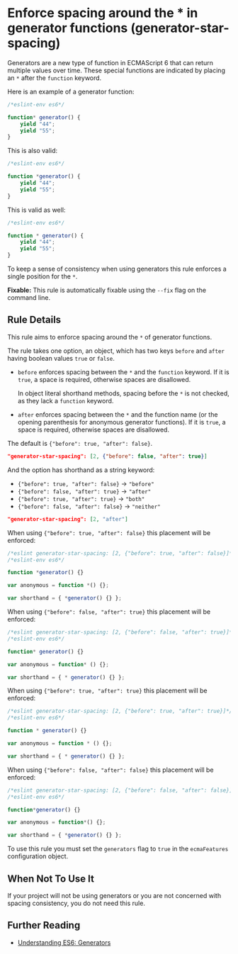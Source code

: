 # Enforce spacing around the * in generator functions (generator-star-spacing)

Generators are a new type of function in ECMAScript 6 that can return multiple values over time.
These special functions are indicated by placing an `*` after the `function` keyword.

Here is an example of a generator function:

```js
/*eslint-env es6*/

function* generator() {
    yield "44";
    yield "55";
}
```

This is also valid:

```js
/*eslint-env es6*/

function *generator() {
    yield "44";
    yield "55";
}
```

This is valid as well:

```js
/*eslint-env es6*/

function * generator() {
    yield "44";
    yield "55";
}
```

To keep a sense of consistency when using generators this rule enforces a single position for the `*`.

**Fixable:** This rule is automatically fixable using the `--fix` flag on the command line.

## Rule Details

This rule aims to enforce spacing around the `*` of generator functions.

The rule takes one option, an object, which has two keys `before` and `after` having boolean values `true` or `false`.

* `before` enforces spacing between the `*` and the `function` keyword.
  If it is `true`, a space is required, otherwise spaces are disallowed.

  In object literal shorthand methods, spacing before the `*` is not checked, as they lack a `function` keyword.

* `after` enforces spacing between the `*` and the function name (or the opening parenthesis for anonymous generator functions).
  If it is `true`, a space is required, otherwise spaces are disallowed.

The default is `{"before": true, "after": false}`.

```json
"generator-star-spacing": [2, {"before": false, "after": true}]
```

And the option has shorthand as a string keyword:

* `{"before": true, "after": false}` → `"before"`
* `{"before": false, "after": true}` → `"after"`
* `{"before": true, "after": true}` → `"both"`
* `{"before": false, "after": false}` → `"neither"`

```json
"generator-star-spacing": [2, "after"]
```

When using `{"before": true, "after": false}` this placement will be enforced:

```js
/*eslint generator-star-spacing: [2, {"before": true, "after": false}]*/
/*eslint-env es6*/

function *generator() {}

var anonymous = function *() {};

var shorthand = { *generator() {} };
```

When using `{"before": false, "after": true}` this placement will be enforced:

```js
/*eslint generator-star-spacing: [2, {"before": false, "after": true}]*/
/*eslint-env es6*/

function* generator() {}

var anonymous = function* () {};

var shorthand = { * generator() {} };
```

When using `{"before": true, "after": true}` this placement will be enforced:

```js
/*eslint generator-star-spacing: [2, {"before": true, "after": true}]*/
/*eslint-env es6*/

function * generator() {}

var anonymous = function * () {};

var shorthand = { * generator() {} };
```

When using `{"before": false, "after": false}` this placement will be enforced:

```js
/*eslint generator-star-spacing: [2, {"before": false, "after": false}]*/
/*eslint-env es6*/

function*generator() {}

var anonymous = function*() {};

var shorthand = { *generator() {} };
```

To use this rule you must set the `generators` flag to `true` in the `ecmaFeatures` configuration object.

## When Not To Use It

If your project will not be using generators or you are not concerned with spacing consistency, you do not need this rule.

## Further Reading

* [Understanding ES6: Generators](https://leanpub.com/understandinges6/read/#leanpub-auto-generators)
